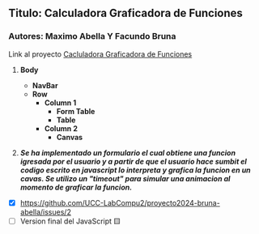 ## Titulo: Calculadora Graficadora de Funciones
### Autores: Maximo Abella Y Facundo Bruna

Link al proyecto [Cacluladora Graficadora de Funciones](https://ucc-labcompu2.github.io/proyecto2024-bruna-abella/)

1. **Body**
   - **NavBar**
   - **Row**
     - **Column 1**
       - **Form Table**
       - **Table**
     - **Column 2**
       - **Canvas**

2. ***Se ha implementado un formulario el cual obtiene una funcion igresada por el usuario y a partir de que el usuario hace sumbit el codigo escrito en javascript lo interpreta y grafica la funcion en un cavas. Se utilizo un "timeout" para simular una animacion al momento de graficar la funcion.***


- [x] https://github.com/UCC-LabCompu2/proyecto2024-bruna-abella/issues/2
- [ ] Version final del JavaScript 🟨
